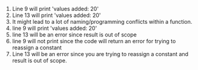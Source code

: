 1. Line 9 will print 'values added: 20'
2. Line 13 will print 'values added: 20'
3. It might lead to a lot of naming/programming conflicts within a function.
4. line 9 will print 'values added: 20'
5. line 13 will be an error since result is out of scope
6. line 9 will not print since the code will return an error for trying to reassign a constant
7. Line 13 will be an error since you are trying to reassign a constant and result is out of scope.
